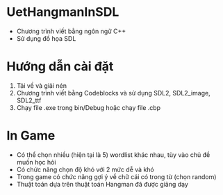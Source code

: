
# UetHangmanInSDL
* Chương trình viết bằng ngôn ngữ C++
* Sử dụng đồ họa SDL
# Hướng dẫn cài đặt
1. Tải về và giải nén
2. Chương trình viết bằng Codeblocks và sử dụng SDL2, SDL2_image, SDL2_ttf
3. Chạy file .exe trong bin/Debug hoặc chạy file .cbp
# In Game
* Có thể chọn nhiều (hiện tại là 5) wordlist khác nhau, tùy vào chủ đề muốn học hỏi
*	Có chức năng chọn độ khó với 2 mức dễ và khó
*	Trong game có chức năng gợi ý về chữ cái có trong từ (chọn random)	
*	Thuật toán dựa trên thuật toán Hangman đã được giảng dạy 
